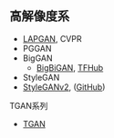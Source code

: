 <a id="HighReso"></a>

## 高解像度系

- [LAPGAN](https://arxiv.org/abs/1506.05751), CVPR
- PGGAN
- BigGAN
  - [BigBiGAN](https://arxiv.org/abs/1907.02544), [TFHub](https://tfhub.dev/s?publisher=deepmind&q=bigbigan)
- StyleGAN
- [StyleGANv2](https://arxiv.org/abs/2006.06676), ([GitHub](https://github.com/NVlabs/stylegan2-ada))

TGAN系列

- [TGAN](https://arxiv.org/abs/1901.09953)